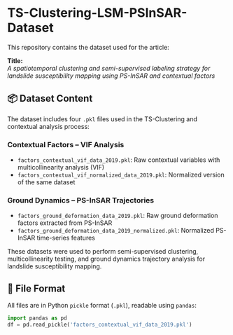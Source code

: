 # TS-Clustering-LSM-PSInSAR-Dataset

This repository contains the dataset used for the article:

**Title:**  
*A spatiotemporal clustering and semi-supervised labeling strategy for landslide susceptibility mapping using PS-InSAR and contextual factors*

## 📦 Dataset Content

The dataset includes four `.pkl` files used in the TS-Clustering and contextual analysis process:

### Contextual Factors – VIF Analysis
- `factors_contextual_vif_data_2019.pkl`: Raw contextual variables with multicollinearity analysis (VIF)
- `factors_contextual_vif_normalized_data_2019.pkl`: Normalized version of the same dataset

### Ground Dynamics – PS-InSAR Trajectories
- `factors_ground_deformation_data_2019.pkl`: Raw ground deformation factors extracted from PS-InSAR
- `factors_ground_deformation_data_2019_normalized.pkl`: Normalized PS-InSAR time-series features

These datasets were used to perform semi-supervised clustering, multicollinearity testing, and ground dynamics trajectory analysis for landslide susceptibility mapping.

## 🧪 File Format

All files are in Python `pickle` format (`.pkl`), readable using `pandas`:

```python
import pandas as pd
df = pd.read_pickle('factors_contextual_vif_data_2019.pkl')
